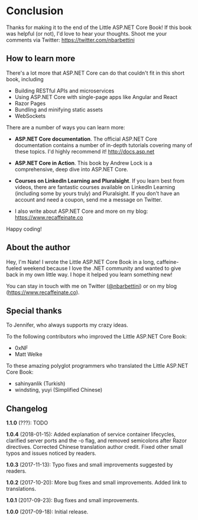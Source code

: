 # Conclusion

Thanks for making it to the end of the Little ASP.NET Core Book! If this book was helpful (or not), I'd love to hear your thoughts. Shoot me your comments via Twitter: https://twitter.com/nbarbettini

## How to learn more

There's a lot more that ASP.NET Core can do that couldn't fit in this short book, including

* Building RESTful APIs and microservices
* Using ASP.NET Core with single-page apps like Angular and React
* Razor Pages
* Bundling and minifying static assets
* WebSockets

There are a number of ways you can learn more:

* **ASP.NET Core documentation**. The official ASP.NET Core documentation contains a number of in-depth tutorials covering many of these topics. I'd highly recommend it! http://docs.asp.net

* **ASP.NET Core in Action**. This book by Andrew Lock is a comprehensive, deep dive into ASP.NET Core.
* **Courses on LinkedIn Learning and Pluralsight**. If you learn best from videos, there are fantastic courses available on LinkedIn Learning (including some by yours truly) and Pluralsight. If you don't have an account and need a coupon, send me a message on Twitter.
* I also write about ASP.NET Core and more on my blog: https://www.recaffeinate.co

Happy coding!

## About the author

Hey, I'm Nate! I wrote the Little ASP.NET Core Book in a long, caffeine-fueled weekend because I love the .NET community and wanted to give back in my own little way. I hope it helped you learn something new!

You can stay in touch with me on Twitter ([@nbarbettini](https://twitter.com/nbarbettini)) or on my blog (https://www.recaffeinate.co).

## Special thanks

To Jennifer, who always supports my crazy ideas.

To the following contributors who improved the Little ASP.NET Core Book:

* 0xNF
* Matt Welke

To these amazing polyglot programmers who translated the Little ASP.NET Core Book:

* sahinyanlik (Turkish)
* windsting, yuyi (Simplified Chinese)

## Changelog

**1.1.0** (???): TODO

**1.0.4** (2018-01-15): Added explanation of service container lifecycles, clarified server ports and the -o flag, and removed semicolons after Razor directives. Corrected Chinese translation author credit. Fixed other small typos and issues noticed by readers.

**1.0.3** (2017-11-13): Typo fixes and small improvements suggested by readers.

**1.0.2** (2017-10-20): More bug fixes and small improvements. Added link to translations.

**1.0.1** (2017-09-23): Bug fixes and small improvements.

**1.0.0** (2017-09-18): Initial release.
